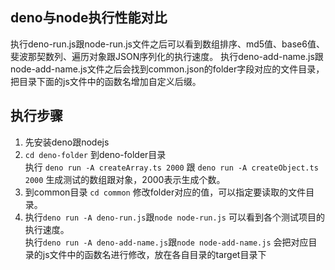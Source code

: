 ## deno与node执行性能对比
执行deno-run.js跟node-run.js文件之后可以看到数组排序、md5值、base6值、斐波那契数列、遍历对象跟JSON序列化的执行速度。
执行deno-add-name.js跟node-add-name.js文件之后会找到common.json的folder字段对应的文件目录，把目录下面的js文件中的函数名增加自定义后缀。

## 执行步骤
1. 先安装deno跟nodejs
2. `cd deno-folder` 到deno-folder目录  <br>
		执行 `deno run -A createArray.ts 2000` 跟 `deno run -A createObject.ts 2000`
		生成测试的数组跟对象，2000表示生成个数。
3. 到common目录 `cd common` 修改folder对应的值，可以指定要读取的文件目录。
4. 执行`deno run -A deno-run.js`跟`node node-run.js` 可以看到各个测试项目的执行速度。<br>执行`deno run -A deno-add-name.js`跟`node node-add-name.js` 会把对应目录的js文件中的函数名进行修改，放在各自目录的target目录下
